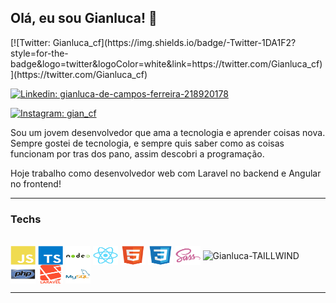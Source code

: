 ## Olá, eu sou Gianluca! 👋

<div style="display: inline_block">
[![Twitter: Gianluca_cf](https://img.shields.io/badge/-Twitter-1DA1F2?style=for-the-badge&logo=twitter&logoColor=white&link=https://twitter.com/Gianluca_cf)](https://twitter.com/Gianluca_cf)

[![Linkedin: gianluca-de-campos-ferreira-218920178](https://img.shields.io/badge/-LinkedIn-0077B5?style=for-the-badge&logo=linkedin&logoColor=white&link=https://www.linkedin.com/in/gianluca-de-campos-ferreira-218920178/)](https://www.linkedin.com/in/gianluca-de-campos-ferreira-218920178/)

[![Instagram: gian_cf](https://img.shields.io/badge/-Instagram-%23E4405F?style=for-the-badge&logo=instagram&logoColor=white)](https://www.instagram.com/gian_cf/)
</div>
  
Sou um jovem desenvolvedor que ama a tecnologia e aprender coisas nova. Sempre gostei de tecnologia, e sempre quis saber como as coisas funcionam por tras dos pano, assim descobri a programação.

Hoje trabalho como desenvolvedor web com Laravel no backend e Angular no frontend!

<hr>

### Techs

<div style="display: inline_block"><br>
  <img align="center" alt="Gianluca-Js" height="30" width="40" src="https://raw.githubusercontent.com/devicons/devicon/master/icons/javascript/javascript-plain.svg">
  <img align="center" alt="Gianluca-Ts" height="30" width="40" src="https://raw.githubusercontent.com/devicons/devicon/master/icons/typescript/typescript-plain.svg">

 <img align="center" alt="Gianluca-NODE" height="30" width="40" src="https://raw.githubusercontent.com/devicons/devicon/master/icons/nodejs/nodejs-original-wordmark.svg">

  <img align="center" alt="Gianluca-React" height="30" width="40" src="https://raw.githubusercontent.com/devicons/devicon/master/icons/react/react-original.svg">
  <img align="center" alt="Gianluca-HTML" height="30" width="40" src="https://raw.githubusercontent.com/devicons/devicon/master/icons/html5/html5-original.svg">
  <img align="center" alt="Gianluca-CSS" height="30" width="40" src="https://raw.githubusercontent.com/devicons/devicon/master/icons/css3/css3-original.svg">

  <img align="center" alt="Gianluca-SASS" height="30" width="40" src="https://raw.githubusercontent.com/devicons/devicon/master/icons/sass/sass-original.svg">

  <img align="center" alt="Gianluca-TAILLWIND" height="30" width="40" src="https://www.vectorlogo.zone/logos/tailwindcss/tailwindcss-icon.svg">

  <img align="center" alt="Gianluca-PHP" height="30" width="40" src="https://raw.githubusercontent.com/devicons/devicon/master/icons/php/php-original.svg">

  <img align="center" alt="Gianluca-LARAVEL" height="30" width="40" src="https://raw.githubusercontent.com/devicons/devicon/master/icons/laravel/laravel-plain-wordmark.svg">

  <img align="center" alt="Gianluca-MYSQL" height="30" width="40" src="https://raw.githubusercontent.com/devicons/devicon/master/icons/mysql/mysql-original-wordmark.svg">
</div>

<hr>

<!--
**gianlucaferreira/gianlucaferreira** is a ✨ _special_ ✨ repository because its `README.md` (this file) appears on your GitHub profile.

Here are some ideas to get you started:

- 🔭 I’m currently working on ...
- 🌱 I’m currently learning ...
- 👯 I’m looking to collaborate on ...
- 🤔 I’m looking for help with ...
- 💬 Ask me about ...
- 📫 How to reach me: ...
- 😄 Pronouns: ...
- ⚡ Fun fact: ...
-->
